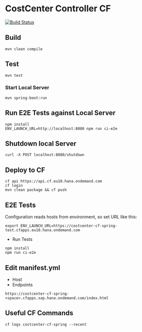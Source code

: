# CostCenter Controller CF
[![Build Status](http://mo-878278750.mo.sap.corp:8080/buildStatus/icon?job=partner/Costcenter-Controller-CF/master)](http://mo-878278750.mo.sap.corp:8080/job/partner/job/Costcenter-Controller-CF/job/master/)

## Build
```shell
mvn clean compile
```

## Test
```shell
mvn test
```

### Start Local Server
```shell
mvn spring-boot:run
```

## Run E2E Tests against Local Server
```shell
npm install
ENV_LAUNCH_URL=http://localhost:8080 npm run ci-e2e
```

## Shutdown local Server
```shell
curl -X POST localhost:8080/shutdown
```

## Deploy to CF
```shell
cf api https://api.cf.eu10.hana.ondemand.com
cf login
mvn clean package && cf push
```

## E2E Tests
Configuration reads hosts from environment, so set URL like this:
```shell
export ENV_LAUNCH_URL=https://costcenter-cf-spring-test.cfapps.eu10.hana.ondemand.com
```

- Run Tests
```shell
npm install
npm run ci-e2e
```

## Edit manifest.yml

- Host
- Endpoints

```
https://costcenter-cf-spring-<space>.cfapps.sap.hana.ondemand.com/index.html
```

## Useful CF Commands
```shell
cf logs costcenter-cf-spring --recent
```
